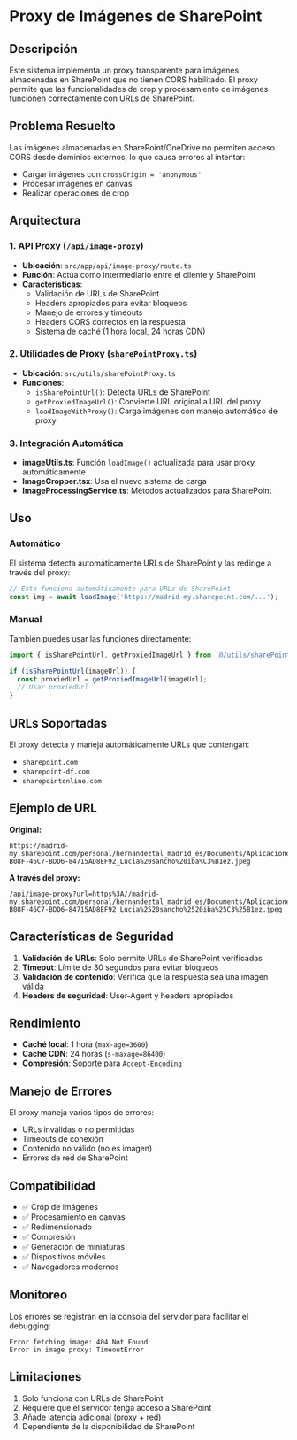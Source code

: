 # Proxy de Imágenes de SharePoint

## Descripción

Este sistema implementa un proxy transparente para imágenes almacenadas en SharePoint que no tienen CORS habilitado. El proxy permite que las funcionalidades de crop y procesamiento de imágenes funcionen correctamente con URLs de SharePoint.

## Problema Resuelto

Las imágenes almacenadas en SharePoint/OneDrive no permiten acceso CORS desde dominios externos, lo que causa errores al intentar:
- Cargar imágenes con `crossOrigin = 'anonymous'`
- Procesar imágenes en canvas
- Realizar operaciones de crop

## Arquitectura

### 1. API Proxy (`/api/image-proxy`)
- **Ubicación**: `src/app/api/image-proxy/route.ts`
- **Función**: Actúa como intermediario entre el cliente y SharePoint
- **Características**:
  - Validación de URLs de SharePoint
  - Headers apropiados para evitar bloqueos
  - Manejo de errores y timeouts
  - Headers CORS correctos en la respuesta
  - Sistema de caché (1 hora local, 24 horas CDN)

### 2. Utilidades de Proxy (`sharePointProxy.ts`)
- **Ubicación**: `src/utils/sharePointProxy.ts`
- **Funciones**:
  - `isSharePointUrl()`: Detecta URLs de SharePoint
  - `getProxiedImageUrl()`: Convierte URL original a URL del proxy
  - `loadImageWithProxy()`: Carga imágenes con manejo automático de proxy

### 3. Integración Automática
- **imageUtils.ts**: Función `loadImage()` actualizada para usar proxy automáticamente
- **ImageCropper.tsx**: Usa el nuevo sistema de carga
- **ImageProcessingService.ts**: Métodos actualizados para SharePoint

## Uso

### Automático
El sistema detecta automáticamente URLs de SharePoint y las redirige a través del proxy:

```typescript
// Esto funciona automáticamente para URLs de SharePoint
const img = await loadImage('https://madrid-my.sharepoint.com/...');
```

### Manual
También puedes usar las funciones directamente:

```typescript
import { isSharePointUrl, getProxiedImageUrl } from '@/utils/sharePointProxy';

if (isSharePointUrl(imageUrl)) {
  const proxiedUrl = getProxiedImageUrl(imageUrl);
  // Usar proxiedUrl
}
```

## URLs Soportadas

El proxy detecta y maneja automáticamente URLs que contengan:
- `sharepoint.com`
- `sharepoint-df.com`
- `sharepointonline.com`

## Ejemplo de URL

**Original:**
```
https://madrid-my.sharepoint.com/personal/hernandeztal_madrid_es/Documents/Aplicaciones/Microsoft%20Forms/REVISI%C3%93N%20DEA%20MADRID/Pregunta/066DC560-B08F-46C7-BDD6-84715AD8EF92_Lucia%20sancho%20iba%C3%B1ez.jpeg
```

**A través del proxy:**
```
/api/image-proxy?url=https%3A//madrid-my.sharepoint.com/personal/hernandeztal_madrid_es/Documents/Aplicaciones/Microsoft%2520Forms/REVISI%25C3%2593N%2520DEA%2520MADRID/Pregunta/066DC560-B08F-46C7-BDD6-84715AD8EF92_Lucia%2520sancho%2520iba%25C3%25B1ez.jpeg
```

## Características de Seguridad

1. **Validación de URLs**: Solo permite URLs de SharePoint verificadas
2. **Timeout**: Límite de 30 segundos para evitar bloqueos
3. **Validación de contenido**: Verifica que la respuesta sea una imagen válida
4. **Headers de seguridad**: User-Agent y headers apropiados

## Rendimiento

- **Caché local**: 1 hora (`max-age=3600`)
- **Caché CDN**: 24 horas (`s-maxage=86400`)
- **Compresión**: Soporte para `Accept-Encoding`

## Manejo de Errores

El proxy maneja varios tipos de errores:
- URLs inválidas o no permitidas
- Timeouts de conexión
- Contenido no válido (no es imagen)
- Errores de red de SharePoint

## Compatibilidad

- ✅ Crop de imágenes
- ✅ Procesamiento en canvas
- ✅ Redimensionado
- ✅ Compresión
- ✅ Generación de miniaturas
- ✅ Dispositivos móviles
- ✅ Navegadores modernos

## Monitoreo

Los errores se registran en la consola del servidor para facilitar el debugging:
```
Error fetching image: 404 Not Found
Error in image proxy: TimeoutError
```

## Limitaciones

1. Solo funciona con URLs de SharePoint
2. Requiere que el servidor tenga acceso a SharePoint
3. Añade latencia adicional (proxy + red)
4. Dependiente de la disponibilidad de SharePoint
